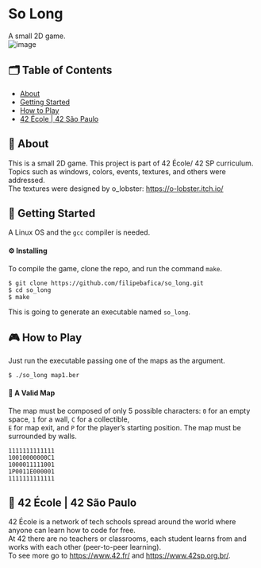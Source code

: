 # So Long
A small 2D game.\
![image](https://user-images.githubusercontent.com/31427890/131600970-aac327a0-c971-49f9-b64a-d6c217444c7a.png)

## 🗂 Table of Contents
* [About](#-about)
* [Getting Started](#-getting-started)
* [How to Play](#-how-to-play)
* [42 École | 42 São Paulo](#-42-école--42-são-paulo)

## 🧐 About
This is a small 2D game. This project is part of 42 École/ 42 SP curriculum.\
Topics such as windows, colors, events, textures, and others were addressed. \
The textures were designed by o_lobster: https://o-lobster.itch.io/

## 🏁 Getting Started
A Linux OS and the `gcc` compiler is needed.

#### ⚙️ Installing
To compile the game, clone the repo, and run the command `make`.
```
$ git clone https://github.com/filipebafica/so_long.git
$ cd so_long
$ make
```
This is going to generate an executable named `so_long`.

## 🎮 How to Play
Just run the executable passing one of the maps as the argument.
```
$ ./so_long map1.ber
```
#### 🚩 A Valid Map
The map must be composed of only 5 possible characters: `0` for an empty space, `1` for a wall, `C` for a collectible, \
`E` for map exit, and `P` for the player’s starting position. The map must be surrounded by walls.
```
1111111111111
10010000000C1
1000011111001
1P0011E000001
1111111111111
```

## 🏫 42 École | 42 São Paulo
42 École is a network of tech schools spread around the world where anyone can learn how to code for free.\
At 42 there are no teachers or classrooms, each student learns from and works with each other (peer-to-peer learning).\
To see more go to https://www.42.fr/ and https://www.42sp.org.br/.
